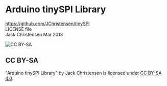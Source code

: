 # Arduino tinySPI Library
https://github.com/JChristensen/tinySPI  
LICENSE file  
Jack Christensen Mar 2013  

![CC BY-SA](http://mirrors.creativecommons.org/presskit/buttons/88x31/png/by-sa.png)
## CC BY-SA
"Arduino tinySPI Library" by Jack Christensen is licensed under [CC BY-SA 4.0](http://creativecommons.org/licenses/by-sa/4.0/).
